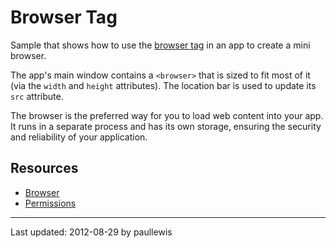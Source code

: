 # Browser Tag

Sample that shows how to use the [browser tag](http://developer.chrome.com/trunk/apps/app_external.html#browsertag)
in an app to create a mini browser.

The app's main window contains a `<browser>` that is sized to fit most of it
(via the `width` and `height` attributes). The location bar is used to
update its `src` attribute.

The browser is the preferred way for you to load web content into your app. It
runs in a separate process and has its own storage, ensuring the security and
reliability of your application.

## Resources

* [Browser](http://developer.chrome.com/trunk/apps/app_external.html#browsertag)
* [Permissions](http://developer.chrome.com/trunk/apps/manifest.html#permissions)

---
Last updated: 2012-08-29 by paullewis
